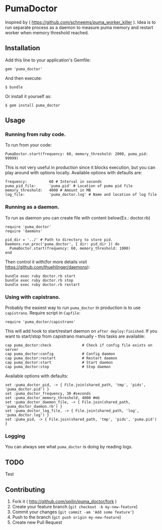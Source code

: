 # PumaDoctor

Inspired by ( https://github.com/schneems/puma_worker_killer ). Idea is to run
separate process as a daemon to measure puma memory and restart worker when memory
threshold reached.

## Installation

Add this line to your application's Gemfile:

    gem 'puma_doctor'

And then execute:

    $ bundle

Or install it yourself as:

    $ gem install puma_doctor

## Usage

### Running from ruby code.
To run from your code:

    PumaDoctor.start(frequency: 60, memory_threshold: 2000, puma_pid: 99999)

This is not very useful in production since it blocks execution, but you can play
around with options locally. Available options with defaults are:

    frequency:          60 # Interval in seconds
    puma_pid_file:      'puma.pid' # Location of puma pid file
    memory_threshold:   4000 # Amount in MB
    log_file:           'puma_doctor.log' # Name and location of log file

### Running as a daemon.

To run as daemon you can create file with content below(Ex.: doctor.rb)

    require 'puma_doctor'
    require 'daemons'

    pid_dir = '../' # Path to directory to store pid.
    Daemons.run_proc('puma_doctor', { dir: pid_dir }) do
      PumaDoctor.start(frequency: 60, memory_threshold: 1000)
    end

Then control it with(for more details visit https://github.com/thuehlinger/daemons):

    bundle exec ruby doctor.rb start
    bundle exec ruby doctor.rb stop
    bundle exec ruby doctor.rb restart

### Using with capistrano.

Probably the easiest way to run `puma_doctor` in production is to use `capistrano`. Require script in `Capfile`:

    require 'puma_doctor/capistrano'

This will add hook to start/restart daemon on `after deploy:finished`. If you want to start/stop from capistrano manually - this tasks are available:

    cap puma_doctor:check              # Check if config file exixts on server
    cap puma_doctor:config             # Config daemon
    cap puma_doctor:restart            # Restart daemon
    cap puma_doctor:start              # Start daemon
    cap puma_doctor:stop               # Stop daemon

Available options with defaults:

    set :puma_doctor_pid, -> { File.join(shared_path, 'tmp', 'pids', 'puma_doctor.pid') }
    set :puma_doctor_frequency, 30 #seconds
    set :puma_doctor_memory_threshold, 4000 #mb
    set :puma_doctor_daemon_file, -> { File.join(shared_path, 'puma_doctor_daemon.rb') }
    set :puma_doctor_log_file, -> { File.join(shared_path, 'log', 'puma_doctor.log') }
    set :puma_pid, -> { File.join(shared_path, 'tmp', 'pids', 'puma.pid') }


### Logging

You can always see what `puma_doctor` is doing by reading logs.

## TODO

Test

## Contributing

1. Fork it ( http://github.com/spilin/puma_doctor/fork )
2. Create your feature branch (`git checkout -b my-new-feature`)
3. Commit your changes (`git commit -am 'Add some feature'`)
4. Push to the branch (`git push origin my-new-feature`)
5. Create new Pull Request
